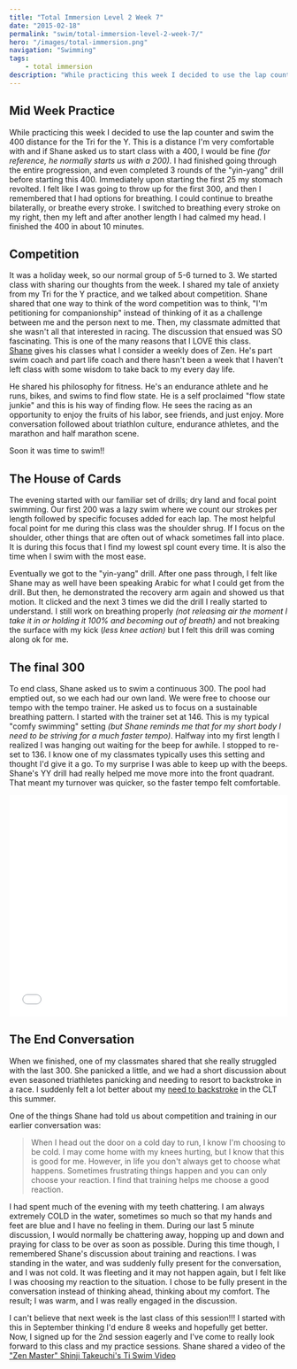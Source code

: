 ```yaml
---
title: "Total Immersion Level 2 Week 7"
date: "2015-02-18"
permalink: "swim/total-immersion-level-2-week-7/"
hero: "/images/total-immersion.png"
navigation: "Swimming"
tags:
    - total immersion
description: "While practicing this week I decided to use the lap counter and swim the 400 distance for the Tri for the Y. This is a distance I'm very comfortable with and if Shane asked us to start class with a 400, I would be fine."
---
```


## Mid Week Practice

While practicing this week I decided to use the lap counter and swim the 400 distance for the Tri for the Y. This is a distance I'm very comfortable with and if Shane asked us to start class with a 400, I would be fine _(for reference, he normally starts us with a 200)._ I had finished going through the entire progression, and even completed 3 rounds of the "yin-yang" drill before starting this 400. Immediately upon starting the first 25 my stomach revolted. I felt like I was going to throw up for the first 300, and then I remembered that I had options for breathing. I could continue to breathe bilaterally, or breathe every stroke. I switched to breathing every stroke on my right, then my left and after another length I had calmed my head. I finished the 400 in about 10 minutes.

## Competition

It was a holiday week, so our normal group of 5-6 turned to 3. We started class with sharing our thoughts from the week. I shared my tale of anxiety from my Tri for the Y practice, and we talked about competition. Shane shared that one way to think of the word competition was to think, "I'm petitioning for companionship" instead of thinking of it as a challenge between me and the person next to me. Then, my classmate admitted that she wasn't all that interested in racing. The discussion that ensued was SO fascinating. This is one of the many reasons that I LOVE this class. [Shane](http://www.zendurancecycling.com/shane-eversfield.html "Shane Eversfield") gives his classes what I consider a weekly does of Zen. He's part swim coach and part life coach and there hasn't been a week that I haven't left class with some wisdom to take back to my every day life.

He shared his philosophy for fitness. He's an endurance athlete and he runs, bikes, and swims to find flow state. He is a self proclaimed "flow state junkie" and this is his way of finding flow. He sees the racing as an opportunity to enjoy the fruits of his labor, see friends, and just enjoy. More conversation followed about triathlon culture, endurance athletes, and the marathon and half marathon scene.

Soon it was time to swim!!

## The House of Cards

The evening started with our familiar set of drills; dry land and focal point swimming. Our first 200 was a lazy swim where we count our strokes per length followed by specific focuses added for each lap. The most helpful focal point for me during this class was the shoulder shrug. If I focus on the shoulder, other things that are often out of whack sometimes fall into place. It is during this focus that I find my lowest spl count every time. It is also the time when I swim with the most ease.

Eventually we got to the "yin-yang" drill. After one pass through, I felt like Shane may as well have been speaking Arabic for what I could get from the drill. But then, he demonstrated the recovery arm again and showed us that motion. It clicked and the next 3 times we did the drill I really started to understand. I still work on breathing properly _(not releasing air the moment I take it in or holding it 100% and becoming out of breath)_ and not breaking the surface with my kick (_less knee action)_ but I felt this drill was coming along ok for me.

## The final 300

To end class, Shane asked us to swim a continuous 300. The pool had emptied out, so we each had our own land. We were free to choose our tempo with the tempo trainer. He asked us to focus on a sustainable breathing pattern. I started with the trainer set at 146. This is my typical "comfy swimming" setting _(but Shane reminds me that for my short body I need to be striving for a much faster tempo)_. Halfway into my first length I realized I was hanging out waiting for the beep for awhile. I stopped to re-set to 136. I know one of my classmates typically uses this setting and thought I'd give it a go. To my surprise I was able to keep up with the beeps. Shane's YY drill had really helped me move more into the front quadrant. That meant my turnover was quicker, so the faster tempo felt comfortable.

<iframe src="//player.vimeo.com/video/119965751" width="100%" height="400" frameborder="0" allowfullscreen="allowfullscreen"></iframe>

## The End Conversation

When we finished, one of my classmates shared that she really struggled with the last 300. She panicked a little, and we had a short discussion about even seasoned triathletes panicking and needing to resort to backstroke in a race. I suddenly felt a lot better about my [need to backstroke](/race-report/cayuga-lake-triathlon-2014/ "Cayuga Lake Triathlon 2014") in the CLT this summer.

One of the things Shane had told us about competition and training in our earlier conversation was:

> When I head out the door on a cold day to run, I know I'm choosing to be cold. I may come home with my knees hurting, but I know that this is good for me. However, in life you don't always get to choose what happens. Sometimes frustrating things happen and you can only choose your reaction. I find that training helps me choose a good reaction.

I had spent much of the evening with my teeth chattering. I am always extremely COLD in the water, sometimes so much so that my hands and feet are blue and I have no feeling in them. During our last 5 minute discussion, I would normally be chattering away, hopping up and down and praying for class to be over as soon as possible. During this time though, I remembered Shane's discussion about training and reactions. I was standing in the water, and was suddenly fully present for the conversation, and I was not cold. It was fleeting and it may not happen again, but I felt like I was choosing my reaction to the situation. I chose to be fully present in the conversation instead of thinking ahead, thinking about my comfort. The result; I was warm, and I was really engaged in the discussion.

I can't believe that next week is the last class of this session!!! I started with this in September thinking I'd endure 8 weeks and hopefully get better. Now, I signed up for the 2nd session eagerly and I've come to really look forward to this class and my practice sessions. Shane shared a video of the ["Zen Master" Shinji Takeuchi's Ti Swim Video](https://www.youtube.com/watch?v=rJpFVvho0o4 "Shinji Total Immersion Swimming")
